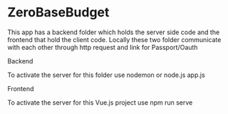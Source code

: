 # ZeroBaseBudget

This app has a backend folder which holds the server side code and the frontend that hold the client code.  Locally these two folder communicate with each other
through http request and <a her /> link for Passport/Oauth 

Backend

To activate the server for this folder use nodemon or node.js app.js

Frontend

To activate the server for this Vue.js project use npm run serve
